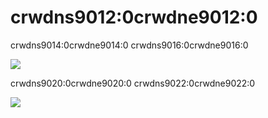 # crwdns9012:0crwdne9012:0


crwdns9014:0crwdne9014:0 crwdns9016:0crwdne9016:0

![](crwdns9018:0crwdne9018:0)


crwdns9020:0crwdne9020:0 crwdns9022:0crwdne9022:0

![](crwdns9024:0crwdne9024:0)
